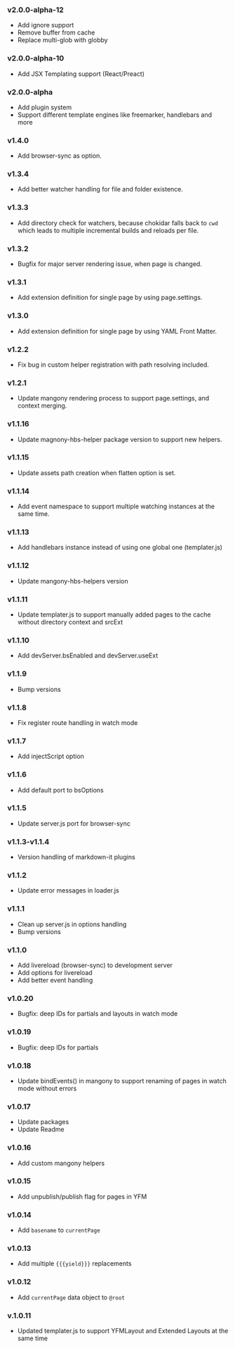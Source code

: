 ### v2.0.0-alpha-12
- Add ignore support
- Remove buffer from cache
- Replace multi-glob with globby

### v2.0.0-alpha-10
- Add JSX Templating support (React/Preact)

### v2.0.0-alpha
- Add plugin system
- Support different template engines like freemarker, handlebars and more

### v1.4.0
- Add browser-sync as option. 

### v1.3.4
- Add better watcher handling for file and folder existence. 

### v1.3.3
- Add directory check for watchers, because chokidar falls back to `cwd` which leads to multiple incremental builds and reloads per file. 

### v1.3.2
- Bugfix for major server rendering issue, when page is changed. 

### v1.3.1
- Add extension definition for single page by using page.settings.

### v1.3.0
- Add extension definition for single page by using YAML Front Matter.

### v1.2.2
- Fix bug in custom helper registration with path resolving included.

### v1.2.1
- Update mangony rendering process to support page.settings, and context merging.

### v1.1.16
- Update magnony-hbs-helper package version to support new helpers.

### v1.1.15
- Update assets path creation when flatten option is set.

### v1.1.14
- Add event namespace to support multiple watching instances at the same time.

### v1.1.13
- Add handlebars instance instead of using one global one (templater.js)

### v1.1.12
- Update mangony-hbs-helpers version

### v1.1.11
- Update templater.js to support manually added pages  to the cache without directory context and srcExt

### v1.1.10
- Add devServer.bsEnabled and devServer.useExt

### v1.1.9
- Bump versions

### v1.1.8
- Fix register route handling in watch mode

### v1.1.7
- Add injectScript option

### v1.1.6
- Add default port to bsOptions

### v1.1.5
- Update server.js port for browser-sync

### v1.1.3-v1.1.4
- Version handling of markdown-it plugins

### v1.1.2
- Update error messages in loader.js

### v1.1.1
- Clean up server.js in options handling
- Bump versions

### v1.1.0
- Add livereload (browser-sync) to development server
- Add options for livereload
- Add better event handling 

### v1.0.20
- Bugfix: deep IDs for partials and layouts in watch mode

### v1.0.19
- Bugfix: deep IDs for partials

### v1.0.18
- Update bindEvents() in mangony to support renaming of pages in watch mode without errors 

### v1.0.17
- Update packages
- Update Readme

### v1.0.16
- Add custom mangony helpers

### v1.0.15
- Add unpublish/publish flag for pages in YFM

### v1.0.14
- Add `basename` to `currentPage`

### v1.0.13
- Add multiple `{{{yield}}}` replacements

### v1.0.12
- Add `currentPage` data object to `@root`

### v.1.0.11
- Updated templater.js to support YFMLayout and Extended Layouts at the same time
